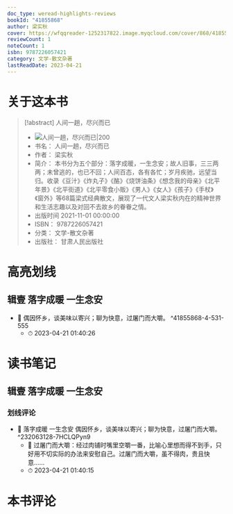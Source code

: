 ```yaml
---
doc_type: weread-highlights-reviews
bookId: "41855868"
author: 梁实秋
cover: https://wfqqreader-1252317822.image.myqcloud.com/cover/868/41855868/t7_41855868.jpg
reviewCount: 1
noteCount: 1
isbn: 9787226057421
category: 文学-散文杂著
lastReadDate: 2023-04-21
---
```

# 关于这本书
> [!abstract] 人间一趟，尽兴而已
> - ![ 人间一趟，尽兴而已|200](https://wfqqreader-1252317822.image.myqcloud.com/cover/868/41855868/t7_41855868.jpg)
> - 书名： 人间一趟，尽兴而已
> - 作者： 梁实秋
> - 简介： 本书分为五个部分：落字成暖，一生念安；故人旧事，三三两两；未曾逃的，也已不回；人间百态，各有各忙；岁月疾驰，远望当归。收录《豆汁》《炸丸子》《酪》《烧饼油条》《想念我的母亲》《北平年景》《北平街道》《北平零食小贩》《男人》《女人》《孩子》《手杖》《窗外》等68篇梁式经典散文，展现了一代文人梁实秋内在的精神世界和生活志趣以及对回不去故乡的眷眷之情。
> - 出版时间 2021-11-01 00:00:00
> - ISBN： 9787226057421
> - 分类： 文学-散文杂著
> - 出版社： 甘肃人民出版社

# 高亮划线

## 辑壹 落字成暖 一生念安


- 📌 偶因怀乡，谈美味以寄兴；聊为快意，过屠门而大嚼。 ^41855868-4-531-555
    - ⏱ 2023-04-21 01:40:26 
# 读书笔记

## 辑壹 落字成暖 一生念安

### 划线评论
- 📌 落字成暖 一生念安
偶因怀乡，谈美味以寄兴；聊为快意，过屠门而大嚼。  ^232063128-7HCLQPyn9
    - 💭 过屠门而大嚼：经过肉铺时嘴里空嚼一番，比喻心里想而得不到手，只好用不切实际的办法来安慰自己。过屠门而大嚼，虽不得肉，贵且快意……
    - ⏱ 2023-04-21 01:40:15
   
# 本书评论
